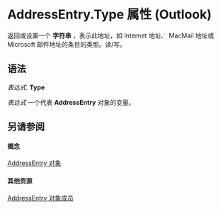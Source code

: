 
# AddressEntry.Type 属性 (Outlook)

返回或设置一个 **字符串** ，表示此地址，如 Internet 地址、 MacMail 地址或 Microsoft 邮件地址的条目的类型。读/写。


## 语法

 _表达式_. **Type**

 _表达式_ 一个代表 **AddressEntry** 对象的变量。


## 另请参阅


#### 概念


[AddressEntry 对象](d4a0a85e-8bab-bc56-57bc-d70c3c570c8e.md)
#### 其他资源


[AddressEntry 对象成员](74c88069-aec4-952b-556f-03873fbb488b.md)